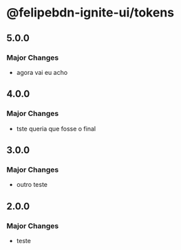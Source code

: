 # @felipebdn-ignite-ui/tokens

## 5.0.0

### Major Changes

- agora vai eu acho

## 4.0.0

### Major Changes

- tste queria que fosse o final

## 3.0.0

### Major Changes

- outro teste

## 2.0.0

### Major Changes

- teste
